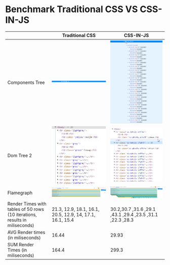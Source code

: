 # Benchmark Traditional CSS VS CSS-IN-JS

|  | Traditional CSS | CSS-IN-JS |
|--| --------------- | --------- |
|Components Tree| ![](./images/DOMTree-traditional-css.png)| ![](./images/DOMTree-css-in-js.png)
|Dom Tree 2| ![](./images/DOMTree-traditional-css-2.png)| ![](./images/DOMTree-css-in-js-2.png)
|Flamegraph| ![](./images/Flamegraph-traditional-css.png)|![](./images/Flamegraph-css-in-js.png)
|Render Times with tables of 50 rows (10 iterations, results in miliseconds)|21.3, 12.9, 18.1, 16.1, 20.5, 12.9, 14, 17.1, 16.1, 15.4|30.2,30.7 ,31.6 ,29.1 ,43.1 ,29.4 ,23.5 ,31.1 ,22.3 ,28.3
| AVG Render times (in miliseconds)|16.44|29.93|
| SUM Render Times (in miliseconds)|164.4|299.3
